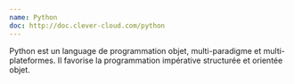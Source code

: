 ```yaml
---
name: Python
doc: http://doc.clever-cloud.com/python
---
```


Python est un language de programmation objet, multi-paradigme et multi-plateformes. Il favorise la programmation impérative structurée et orientée objet.